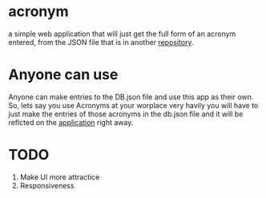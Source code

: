 # acronym
a simple web application that will just get the full form of an acronym entered, from the JSON file that is in another [repository](https://github.com/viveksinghggits/acronym-db).

# Anyone can use
Anyone can make entries to the DB.json file and use this app as their own. So, lets say you use Acronyms at your worplace very havily you will have to just make the entries of those acronyms in the db.json file and it will be reflcted on the [application](https://viveksinghggits.github.io/acronym/) right away.


# TODO
1. Make UI more attractice
2. Responsiveness
